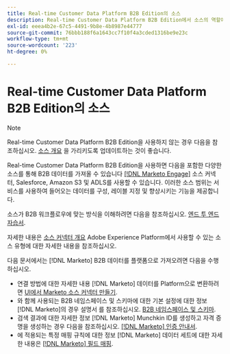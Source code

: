 ```yaml
---
title: Real-time Customer Data Platform B2B Edition의 소스
description: Real-time Customer Data Platform B2B Edition에서 소스의 역할에 대한 개요입니다.
exl-id: eeea4b2e-67c5-4491-9b8e-4b8987e44777
source-git-commit: 76bbb188f6a1643cc7f10f4a3cded1316be9e23c
workflow-type: tm+mt
source-wordcount: '223'
ht-degree: 0%

---
```


# Real-time Customer Data Platform B2B Edition의 소스

>[!NOTE]
>
>Real-time Customer Data Platform B2B Edition을 사용하지 않는 경우 다음을 참조하십시오. [소스 개요](./sources-overview.md) 을 가리키도록 업데이트하는 것이 좋습니다.

Real-time Customer Data Platform B2B Edition을 사용하면 다음을 포함한 다양한 소스를 통해 B2B 데이터를 가져올 수 있습니다 [[!DNL Marketo Engage]](../../sources/connectors/adobe-applications/marketo/marketo.md) 소스 커넥터, Salesforce, Amazon S3 및 ADLS를 사용할 수 있습니다. 이러한 소스 범위는 서비스를 사용하여 들어오는 데이터를 구성, 레이블 지정 및 향상시키는 기능을 제공합니다.

소스가 B2B 워크플로우에 맞는 방식을 이해하려면 다음을 참조하십시오. [엔드 투 엔드 자습서](../b2b-tutorial.md#ingest-your-data-into-experience-platform).

자세한 내용은 [소스 커넥터 개요](../../sources/home.md) Adobe Experience Platform에서 사용할 수 있는 소스 유형에 대한 자세한 내용을 참조하십시오.

다음 문서에서는 [!DNL Marketo] B2B 데이터를 플랫폼으로 가져오려면 다음을 수행하십시오.

* 연결 방법에 대한 자세한 내용 [!DNL Marketo] 데이터를 Platform으로 변환하려면 [UI에서 Marketo 소스 커넥터 만들기](../../sources/tutorials/ui/create/adobe-applications/marketo.md).
* 와 함께 사용되는 B2B 네임스페이스 및 스키마에 대한 기본 설정에 대한 정보 [!DNL Marketo]의 경우 설명서 를 참조하십시오. [B2B 네임스페이스 및 스키마](../../sources/connectors/adobe-applications/marketo/marketo-namespaces.md).
* 검색 결과에 대한 자세한 정보 [!DNL Marketo] Munchkin ID를 생성하고 자격 증명을 생성하는 경우 다음을 참조하십시오. [[!DNL Marketo] 인증 안내서](../../sources/connectors/adobe-applications/marketo/marketo-auth.md).
* 에 적용되는 특정 매핑 규칙에 대한 정보 [!DNL Marketo] 데이터 세트에 대한 자세한 내용은 [[!DNL Marketo] 필드 매핑](../../sources/connectors/adobe-applications//mapping/marketo.md).
